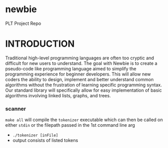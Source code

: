 # newbie
PLT Project Repo

# INTRODUCTION
Traditional high-level programming languages are often too cryptic and difficult for new users to understand. The goal with Newbie is to create a pseudo-code like programming language aimed to simplify the programming experience for beginner developers. This will allow new coders the ability to design, implement  and better understand common algorithms without the frustration of learning specific programming syntax. Our standard library will specifically allow for easy implementation of basic algorithms involving linked lists, graphs, and trees.


### scanner

`make all` will compile the `tokenizer` executable which can then be called on either `stdin` or the filepath passed in the 1st command line arg

* `./tokenizer [inFile]`
* output consists of listed tokens
